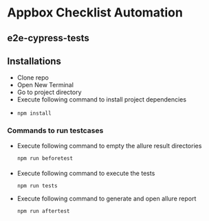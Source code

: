 # Appbox Checklist Automation

## e2e-cypress-tests

## Installations

- Clone repo
- Open New Terminal
- Go to project directory
- Execute following command to install project dependencies
-     npm install

### Commands to run testcases

- Execute following command to empty the allure result directories

      npm run beforetest

####

- Execute following command to execute the tests

      npm run tests


- Execute following command to generate and open allure report

      npm run aftertest

###
